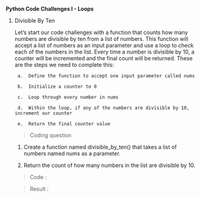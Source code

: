 **Python Code Challenges I - Loops**

1. Divisible By Ten

    Let’s start our code challenges with a function that counts how many numbers are divisible by ten from a list of numbers. This function will accept a list of numbers as an input parameter and use a loop to check each of the numbers in the list. Every time a number is divisible by 10, a counter will be incremented and the final count will be returned. These are the steps we need to complete this:

        a.  Define the function to accept one input parameter called nums

        b.  Initialize a counter to 0

        c.  Loop through every number in nums

        d.  Within the loop, if any of the numbers are divisible by 10, increment our counter

        e.  Return the final counter value

    >   Coding question

    1.  Create a function named divisible_by_ten() that takes a list of numbers named nums as a parameter.

    2.  Return the count of how many numbers in the list are divisible by 10.

    >   Code :



    >   Result  :

